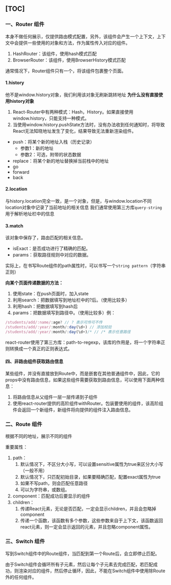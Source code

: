 [TOC]
---

### 一、Router 组件

本身不做任何展示，仅提供路由模式配置，另外，该组件会产生一个上下文，上下文中会提供一些使用的对象和方法，作为属性传入对应的组件。

1. HashRouter：该组件，使用hash模式匹配
2. BrowserRouter：该组件，使用BrowserHistory模式匹配

通常情况下，Router组件只有一个，将该组件包裹整个页面。

#### 1.history

他不是window.history对象，我们利用该对象无刷新跳转地址
**为什么没有直接使用history对象**
1. React-Router中有两种模式：Hash，History。如果直接使用window.history，只能支持一种模式。
2. 当使用window.history.pushState方法时，没有办法收到任何通知时，将导致React无法知晓地址发生了变化，结果导致无法重新渲染组件。

- push：将某个新的地址入栈（历史记录）
  - 参数1：新的地址
  - 参数2：可选，附带的状态数据
- replace：将某个新的地址替换掉当前栈中的地址
- go
- forward
- back

#### 2.location
与history.location完全一致，是一个对象，但是，与window.location不同
location对象中记录了当前地址的相关信息
我们通常使用第三方库```query-string```用于解析地址栏中的信息

#### 3.match
该对象中保存了，路由匹配的相关信息。
- isExact：是否成功进行了精确的匹配。
- params：获取路径规则中对应的数据。

实际上，在书写Route组件的path属性时，可以书写一个```string pattern```（字符串正则）

**向某个页面传递数据的方法：**
1. 使用state：在push页面时，加入state
2. 利用search：把数据填写到地址栏中的?后。（使用比较多）
3. 利用hash：把数据填写到hash后
4. params：把数据填写到路径中。（使用比较多）例：
```js
/students/add/:name/:age? // ? 表示可传可不传
/students/add/:year/:month/:day(\d+) // 添加校验
/students/add/:year/:month/:day(\d+)/* // /* 表示任意路径
```

react-router使用了第三方库：path-to-regexp，该库的作用是，将一个字符串正则转换成一个真正的正则表达式。

#### 四、非路由组件获取路由信息

某些组件，并没有直接放到Route中，而是嵌套在其他普通组件中，因此，它的props中没有路由信息，如果这些组件需要获取到路由信息，可以使用下面两种信息：
1. 将路由信息从父组件一层一层传递到子组件
2. 使用react-router提供的高阶组件withRouter。包装要使用的组件，该高阶组件会返回一个新组件，新组件将向提供的组件注入路由信息。

### 二、Route 组件

根据不同的地址，展示不同的组件

重要属性：
1. path：
    1. 默认情况下，不区分大小写，可以设置sensitive属性为true来区分大小写（一般不用）
    2. 默认情况下，只匹配初始目录，如果要精确匹配，配置exact属性为true
    3. 如果不写path，则会匹配任意路径
    4. 可以为字符串，或数组。
2. component：匹配成功后要显示的组件
3. children：
    1. 传递React元素，无论是否匹配，一定会显示children，并且会忽略掉component
    2. 传递一个函数，该函数有多个参数，这些参数来自于上下文，该函数返回react元素，则一定会显示返回的元素，并且忽略component属性。

### 三、Switch 组件

写到Switch组件中的Route组件，当匹配到第一个Route后，会立即停止匹配。

由于Switch组件会循环所有子元素，然后让每个子元素去完成匹配，若匹配成功，则渲染对应的组件，然后停止循环，因此，不能在Switch组件中使用除Route外的任何组件。
